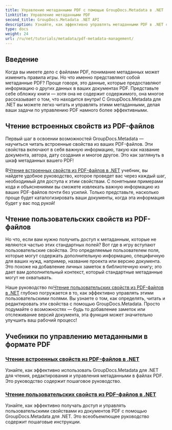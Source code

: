 ```yaml
---
title: Управление метаданными PDF с помощью GroupDocs.Metadata в .NET
linktitle: Управление метаданными PDF
second_title: GroupDocs.Metadata .NET API
description: Узнайте, как эффективно управлять метаданными PDF в .NET с помощью GroupDocs.Metadata. Это всеобъемлющее руководство охватывает все от добавления, редактирования и извлечения метаданных до лучших практик для бесперебойной реализации в ваших приложениях .NET.
type: docs
weight: 24
url: /ru/net/tutorials/metadata/pdf-metadata-management/
---
```

## Введение

Когда вы имеете дело с файлами PDF, понимание метаданных может изменить правила игры. Но что именно представляют собой метаданные PDF? Проще говоря, это данные, которые предоставляют информацию о других данных в ваших документах PDF. Представьте себе обложку книги — хотя она не содержит содержимого, она многое рассказывает о том, что находится внутри! С GroupDocs.Metadata для .NET вы можете легко читать и управлять этими метаданными, делая ваши задачи по управлению PDF намного более эффективными.

## Чтение встроенных свойств из PDF-файлов

Первый шаг в освоении возможностей GroupDocs.Metadata — научиться читать встроенные свойства из ваших PDF-файлов. Эти свойства включают в себя важную информацию, такую как название документа, автора, дату создания и многое другое. Это как заглянуть в шкаф метаданных вашего PDF!

 В[Чтение встроенных свойств из PDF-файлов в .NET](./reading-built-in-properties-from-pdf/) учебник, вы найдете удобное руководство, которое проведет вас через каждый шаг, необходимый для доступа к этим свойствам. С понятными примерами кода и объяснениями вы сможете извлекать важную информацию из ваших PDF-файлов почти без усилий. Только представьте, насколько проще будет каталогизировать ваши документы, когда эта информация будет у вас под рукой!

## Чтение пользовательских свойств из PDF-файлов

Но что, если вам нужно получить доступ к метаданным, которые не являются частью этих стандартных полей? Вот где в игру вступают пользовательские свойства. Это определяемые пользователем поля, которые могут содержать дополнительную информацию, специфичную для ваших нужд, например, название проекта или версию документа. Это похоже на добавление личных заметок в библиотечную книгу; это дает вам дополнительный контекст, который стандартные метаданные могут не охватывать.

 Наше руководство по[Чтение пользовательских свойств из PDF-файлов в .NET](./reading-custom-properties-from-pdf/) глубоко погружается в то, как эффективно управлять этими пользовательскими полями. Вы узнаете о том, как определять, читать и редактировать эти свойства с помощью GroupDocs.Metadata. Просто подумайте о возможностях — будь то добавление заметок или отслеживание версий документа, эта функция может значительно улучшить ваш рабочий процесс!

## Учебники по управлению метаданными в формате PDF
### [Чтение встроенных свойств из PDF-файлов в .NET](./reading-built-in-properties-from-pdf/)
Узнайте, как эффективно использовать GroupDocs.Metadata для .NET для чтения, редактирования и управления метаданными в файлах PDF. Это руководство содержит пошаговое руководство.
### [Чтение пользовательских свойств из PDF-файлов в .NET](./reading-custom-properties-from-pdf/)
Узнайте, как эффективно получать доступ и управлять пользовательскими свойствами из документов PDF с помощью GroupDocs.Metadata для .NET. Это всеобъемлющее руководство содержит пошаговые инструкции.